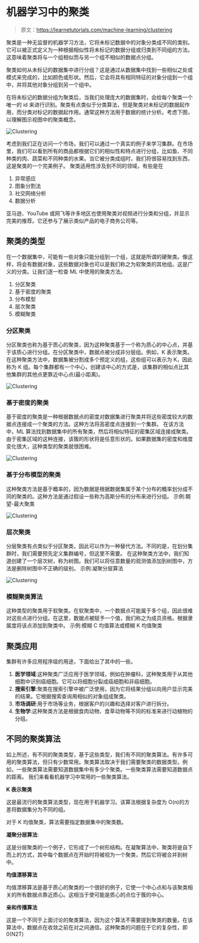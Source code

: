 # 机器学习中的聚类

> 原文：<https://learnetutorials.com/machine-learning/clustering>

聚类是一种无监督的机器学习方法，它将未标记数据中的对象分类成不同的类别。它可以被正式定义为一种根据相似性将未标记的数据分组或归类到不同组的方法。这意味着聚类将与一个组相似而与另一个组不相似的数据点分组。

聚类如何从未标记的数据集中进行分组？这是通过从数据集中找到一些相似之处或模式来完成的，比如颜色或形状。然后，它会将具有相同特征的对象分组到一个组中，并将其他对象分组到另一个组中。

在将未标记的数据分组为聚类后，当我们处理庞大的数据集时，会给每个聚类一个唯一的 id 来进行识别。聚类有点类似于分类算法，但是聚类对未标记的数据起作用，而分类对标记的数据起作用。通常这种方法用于数据的统计分析。考虑下图，以理解图示视图中的聚类概念。

![Clustering](img/f2bd6bcbf9dd1f78b53da2db082f0257.png)

考虑到我们正在访问一个市场，我们可以通过一个真实的例子来学习集群。在市场里，我们可以看到所有的商品都根据它们的相似性和特点进行分组，比如鱼、不同种类的肉、蔬菜和不同种类的水果。当它被分类成组时，我们将很容易找到东西，这是聚类的一个完美例子。
聚类适用性涉及到不同的领域，有些是在

1.  异常感应
2.  图象分割法
3.  社交网络分析
4.  数据分析

亚马逊、YouTube 或网飞等许多地区也使用聚类对视频进行分类和分组，并显示完美的推荐。它还参与了展示类似产品的电子商务公司等。

## 聚类的类型

在一个数据集中，可能有一些对象只能分组到一个组，这就是所谓的硬聚类。像这样，将会有数据对象，这些数据对象也可以是我们称之为软聚类的其他组。这是广义的分类。让我们逐一检查 ML 中使用的聚类方法。

1.  分区聚类
2.  基于密度的聚类
3.  分布模型
4.  层次聚类
5.  模糊聚类

### 分区聚类

分区聚类也称为基于质心的聚类，因为这种聚类基于一个称为质心的中心点，并基于该质心进行分组。在分区聚类中，数据点被分成非分层组。例如，K 表示聚类。
在这种聚类方法中，数据集被分割成多个预定义的组，这些组可以表示为 K，因此称为 K 组。每个集群都有一个中心，创建该中心的方式是，该集群的相似点比其他集群的其他点更靠近中心点(最小距离)。

![Clustering](img/829a4318eb2aa17551269fdc7c3762e9.png)

### 基于密度的聚类

基于密度的聚类是一种根据数据点的密度对数据集进行聚类并将这些密度较大的数据点连接成一个聚类的方法。这种方法将高密度点连接到一个集群。
在该方法中，ML 算法找到数据集中的所有聚类，然后将相似特征的密集区域连接成聚类。由于密集区域的这种连接，该簇的形状将是任意形状的。如果数据集的密度和维度变化很大，这种类型的聚类就很困难。

![Clustering](img/87838519617304bb78c0cfee94d5d901.png)

### 基于分布模型的聚类

这种聚类方法是基于概率的，因为数据是根据数据集属于某个分布的概率划分成不同的聚类的。这种方法是通过假设一些称为高斯分布的分布来进行分组。
示例:期望-最大聚类

![Clustering](img/55f6898b073270b7c95e810a68902269.png)

### 层次聚类

分层聚类有点类似于分区聚类，因此可以作为一种替代方法。不同的是，在划分集群时，我们需要预先定义集群编号，但这里不需要。
在这种聚类方法中，我们知道创建了一个层次树，称为树图。我们可以将任意数量的观测值添加到树图中，方法是删除树图中不正确的级别。
示例:凝聚分层算法

![Clustering](img/df1db23f27bc7f298524804e9e151c36.png)

### 模糊聚类算法

这种类型的聚类用于软聚类。在软聚类中，一个数据点可能属于多个组，因此很难对这些点进行分组。在这里，数据点被赋予一个值，我们称之为成员资格。根据隶属度将该点添加到聚类中。
示例:模糊 C 均值算法或模糊 K 均值聚类

## 聚类应用

集群有许多应用程序级的用途，下面给出了其中的一些。

1.  **医学领域**:这种聚类广泛应用于医学领域，例如在肿瘤科，这种聚类用于从其他细胞中识别癌细胞。它可以将细胞分裂成癌细胞和非癌细胞。
2.  **搜索引擎**:聚类在搜索引擎中被广泛使用，因为它将结果分组以向用户显示完美的结果。它根据搜索查询用相似的对象组成聚类。
3.  **市场调研**:用于市场等业务，根据客户的兴趣和选择对客户进行拆分。
4.  **生物学**:这种聚类方法是根据食肉动物、食草动物等不同的标准来进行动植物的分组。

## 不同的聚类算法

如上所述，有不同的聚类类型，基于这些类型，我们有不同的聚类算法。有许多可用的聚类算法，但只有少数常用。聚类算法取决于我们需要聚类的数据类型。例如，一些聚类算法需要知道数据集中有多少个聚类。一些聚类算法需要知道数据点的距离。
我们来看看机器学习中常用的一些聚类算法。

**K 表示聚类**

这是最流行的聚类算法类型，现在用于机器学习。该算法根据复杂度为 O(n)的方差将数据集分为不同的组。

对于 K 均值聚类，算法需要指定数据集中的聚类数。

**凝聚分层算法**:

这是分层聚类的一个例子，它形成了一个树形结构。在凝聚算法中，聚类将是自下而上的方式，其中每个数据点在开始时将被视为一个聚类，然后它将被合并到树中。

**均值漂移算法**

均值漂移算法是基于质心的聚类的一个很好的例子，它使一个中心点和与该聚类相关的所有数据点靠近质心。这相当于使可能是质心的点位于簇的中心。

**亲和传播算法**

这是一个不同于上面讨论的聚类算法，因为这个算法不需要提到聚类的数量。在该算法中，数据点在收敛之前在对之间通信。这种聚类的问题在于它的复杂性，即 0(N2T)